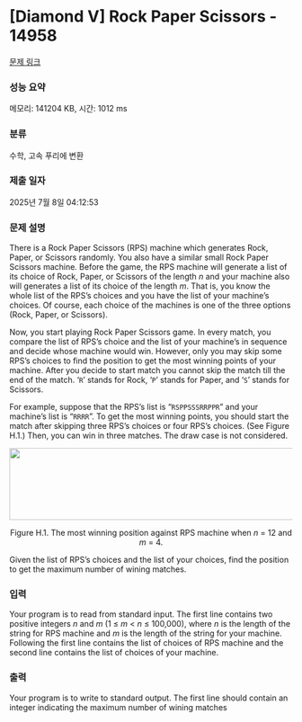 # [Diamond V] Rock Paper Scissors - 14958 

[문제 링크](https://www.acmicpc.net/problem/14958) 

### 성능 요약

메모리: 141204 KB, 시간: 1012 ms

### 분류

수학, 고속 푸리에 변환

### 제출 일자

2025년 7월 8일 04:12:53

### 문제 설명

<p>There is a Rock Paper Scissors (RPS) machine which generates Rock, Paper, or Scissors randomly. You also have a similar small Rock Paper Scissors machine. Before the game, the RPS machine will generate a list of its choice of Rock, Paper, or Scissors of the length <em>n</em> and your machine also will generates a list of its choice of the length <em>m</em>. That is, you know the whole list of the RPS’s choices and you have the list of your machine’s choices. Of course, each choice of the machines is one of the three options (Rock, Paper, or Scissors).</p>

<p>Now, you start playing Rock Paper Scissors game. In every match, you compare the list of RPS’s choice and the list of your machine’s in sequence and decide whose machine would win. However, only you may skip some RPS’s choices to find the position to get the most winning points of your machine. After you decide to start match you cannot skip the match till the end of the match. ‘<code>R</code>’ stands for Rock, ‘<code>P</code>’ stands for Paper, and ‘<code>S</code>’ stands for Scissors.</p>

<p>For example, suppose that the RPS’s list is “<code>RSPPSSSRRPPR</code>” and your machine’s list is “<code>RRRR</code>”. To get the most winning points, you should start the match after skipping three RPS’s choices or four RPS’s choices. (See Figure H.1.) Then, you can win in three matches. The draw case is not considered.</p>

<p style="text-align:center"><img alt="" src="https://onlinejudgeimages.s3-ap-northeast-1.amazonaws.com/problem/14958/1.png" style="height:128px; width:652px"></p>

<p style="text-align:center">Figure H.1. The most winning position against RPS machine when <em>n</em> = 12 and <em>m</em> = 4.</p>

<p>Given the list of RPS’s choices and the list of your choices, find the position to get the maximum number of wining matches.</p>

### 입력 

 <p>Your program is to read from standard input. The first line contains two positive integers <em>n</em> and <em>m</em> (1 ≤ <em>m</em> < <em>n</em> ≤ 100,000), where <em>n</em> is the length of the string for RPS machine and <em>m</em> is the length of the string for your machine. Following the first line contains the list of choices of RPS machine and the second line contains the list of choices of your machine.</p>

### 출력 

 <p>Your program is to write to standard output. The first line should contain an integer indicating the maximum number of wining matches</p>

